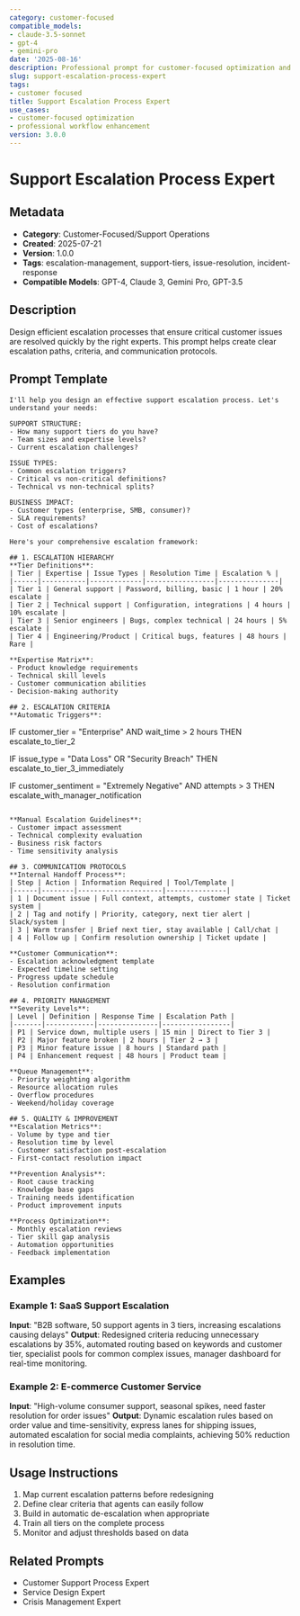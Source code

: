 ```yaml
---
category: customer-focused
compatible_models:
- claude-3.5-sonnet
- gpt-4
- gemini-pro
date: '2025-08-16'
description: Professional prompt for customer-focused optimization and expert consultation
slug: support-escalation-process-expert
tags:
- customer focused
title: Support Escalation Process Expert
use_cases:
- customer-focused optimization
- professional workflow enhancement
version: 3.0.0
---
```


# Support Escalation Process Expert

## Metadata
- **Category**: Customer-Focused/Support Operations
- **Created**: 2025-07-21
- **Version**: 1.0.0
- **Tags**: escalation-management, support-tiers, issue-resolution, incident-response
- **Compatible Models**: GPT-4, Claude 3, Gemini Pro, GPT-3.5

## Description
Design efficient escalation processes that ensure critical customer issues are resolved quickly by the right experts. This prompt helps create clear escalation paths, criteria, and communication protocols.

## Prompt Template

```
I'll help you design an effective support escalation process. Let's understand your needs:

SUPPORT STRUCTURE:
- How many support tiers do you have?
- Team sizes and expertise levels?
- Current escalation challenges?

ISSUE TYPES:
- Common escalation triggers?
- Critical vs non-critical definitions?
- Technical vs non-technical splits?

BUSINESS IMPACT:
- Customer types (enterprise, SMB, consumer)?
- SLA requirements?
- Cost of escalations?

Here's your comprehensive escalation framework:

## 1. ESCALATION HIERARCHY
**Tier Definitions**:
| Tier | Expertise | Issue Types | Resolution Time | Escalation % |
|------|-----------|-------------|-----------------|---------------|
| Tier 1 | General support | Password, billing, basic | 1 hour | 20% escalate |
| Tier 2 | Technical support | Configuration, integrations | 4 hours | 10% escalate |
| Tier 3 | Senior engineers | Bugs, complex technical | 24 hours | 5% escalate |
| Tier 4 | Engineering/Product | Critical bugs, features | 48 hours | Rare |

**Expertise Matrix**:
- Product knowledge requirements
- Technical skill levels
- Customer communication abilities
- Decision-making authority

## 2. ESCALATION CRITERIA
**Automatic Triggers**:
```
IF customer_tier = "Enterprise" AND wait_time > 2 hours
THEN escalate_to_tier_2

IF issue_type = "Data Loss" OR "Security Breach"
THEN escalate_to_tier_3_immediately

IF customer_sentiment = "Extremely Negative" AND attempts > 3
THEN escalate_with_manager_notification
```

**Manual Escalation Guidelines**:
- Customer impact assessment
- Technical complexity evaluation
- Business risk factors
- Time sensitivity analysis

## 3. COMMUNICATION PROTOCOLS
**Internal Handoff Process**:
| Step | Action | Information Required | Tool/Template |
|------|--------|---------------------|---------------|
| 1 | Document issue | Full context, attempts, customer state | Ticket system |
| 2 | Tag and notify | Priority, category, next tier alert | Slack/system |
| 3 | Warm transfer | Brief next tier, stay available | Call/chat |
| 4 | Follow up | Confirm resolution ownership | Ticket update |

**Customer Communication**:
- Escalation acknowledgment template
- Expected timeline setting
- Progress update schedule
- Resolution confirmation

## 4. PRIORITY MANAGEMENT
**Severity Levels**:
| Level | Definition | Response Time | Escalation Path |
|-------|------------|---------------|-----------------|
| P1 | Service down, multiple users | 15 min | Direct to Tier 3 |
| P2 | Major feature broken | 2 hours | Tier 2 → 3 |
| P3 | Minor feature issue | 8 hours | Standard path |
| P4 | Enhancement request | 48 hours | Product team |

**Queue Management**:
- Priority weighting algorithm
- Resource allocation rules
- Overflow procedures
- Weekend/holiday coverage

## 5. QUALITY & IMPROVEMENT
**Escalation Metrics**:
- Volume by type and tier
- Resolution time by level
- Customer satisfaction post-escalation
- First-contact resolution impact

**Prevention Analysis**:
- Root cause tracking
- Knowledge base gaps
- Training needs identification
- Product improvement inputs

**Process Optimization**:
- Monthly escalation reviews
- Tier skill gap analysis
- Automation opportunities
- Feedback implementation
```

## Examples

### Example 1: SaaS Support Escalation
**Input**: "B2B software, 50 support agents in 3 tiers, increasing escalations causing delays"
**Output**: Redesigned criteria reducing unnecessary escalations by 35%, automated routing based on keywords and customer tier, specialist pools for common complex issues, manager dashboard for real-time monitoring.

### Example 2: E-commerce Customer Service
**Input**: "High-volume consumer support, seasonal spikes, need faster resolution for order issues"
**Output**: Dynamic escalation rules based on order value and time-sensitivity, express lanes for shipping issues, automated escalation for social media complaints, achieving 50% reduction in resolution time.

## Usage Instructions
1. Map current escalation patterns before redesigning
2. Define clear criteria that agents can easily follow
3. Build in automatic de-escalation when appropriate
4. Train all tiers on the complete process
5. Monitor and adjust thresholds based on data

## Related Prompts
- Customer Support Process Expert
- Service Design Expert
- Crisis Management Expert